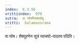```yaml
---
index:  6.3.56
vrittiindex:  979
sutra:  वा घोषमिश्रशब्देषु
vritti:  balamanorama 
---
```


वा घोष। शेषपूरणेन सूत्रं व्याचष्टे-पादस्य पदिति। 

